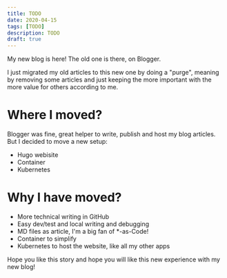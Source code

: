 ```yaml
---
title: TODO
date: 2020-04-15
tags: [TODO]
description: TODO
draft: true
---
```

My new blog is here! The old one is there, on Blogger.

I just migrated my old articles to this new one by doing a "purge", meaning by removing some articles and just keeping the more important with the more value for others according to me.

# Where I moved?

Blogger was fine, great helper to write, publish and host my blog articles. But I decided to move a new setup:
- Hugo webisite
- Container
- Kubernetes

# Why I have moved?

- More technical writing in GitHub
- Easy dev/test and local writing and debugging
- MD files as article, I'm a big fan of *-as-Code!
- Container to simplify 
- Kubernetes to host the website, like all my other apps

Hope you like this story and hope you will like this new experience with my new blog!